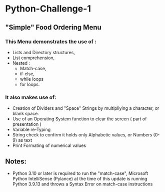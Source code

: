 # Python-Challenge-1
## "Simple" Food Ordering Menu
### This Menu demonstrates the use of :
  * Lists and Directory structures,
  * List comprehension,
  * Nested :
    * Match-case, 
    * if-else,
    * while loops
    * for loops.

### It also makes use of:
  *   Creation of Dividers and "Space" Strings by multipliying a character, or blank space. 
  *   Use of an Operating System function to clear the screen ( part of presentation )
  *   Variable re-Typing
  *   String check to confirm it holds only Alphabetic values, or Numbers (0-9) as text
  *   Print Formating of numerical values
    
## Notes:
  * Python 3.10 or later is required to run the "match-case", Microsoft Python IntelliSense (Pylance) at the time of this update is running Python 3.9.13 and throws a Syntax Error on match-case instructions
